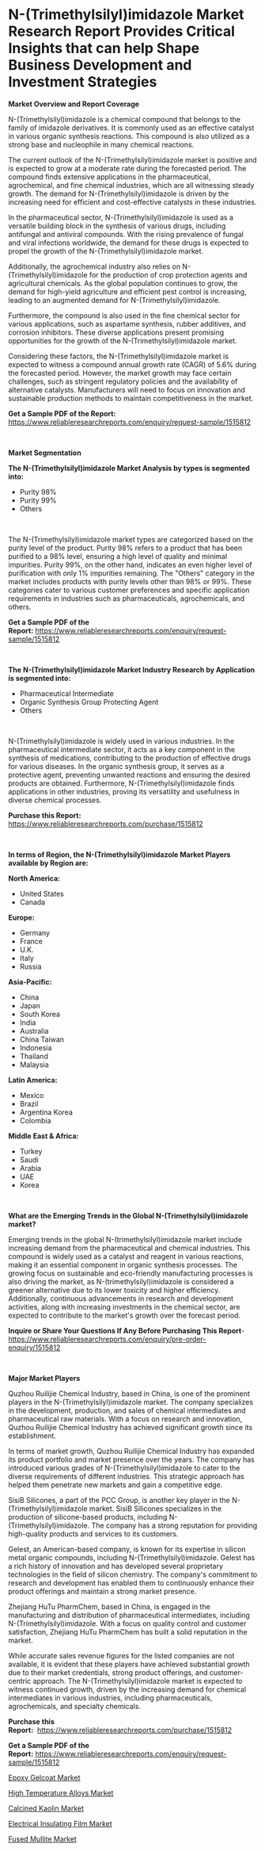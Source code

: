 <p><h1>N-(Trimethylsilyl)imidazole Market Research Report Provides Critical Insights that can help Shape Business Development and Investment Strategies</h1></p><p><strong>Market Overview and Report Coverage</strong></p>
<p><p>N-(Trimethylsilyl)imidazole is a chemical compound that belongs to the family of imidazole derivatives. It is commonly used as an effective catalyst in various organic synthesis reactions. This compound is also utilized as a strong base and nucleophile in many chemical reactions.</p><p>The current outlook of the N-(Trimethylsilyl)imidazole market is positive and is expected to grow at a moderate rate during the forecasted period. The compound finds extensive applications in the pharmaceutical, agrochemical, and fine chemical industries, which are all witnessing steady growth. The demand for N-(Trimethylsilyl)imidazole is driven by the increasing need for efficient and cost-effective catalysts in these industries.</p><p>In the pharmaceutical sector, N-(Trimethylsilyl)imidazole is used as a versatile building block in the synthesis of various drugs, including antifungal and antiviral compounds. With the rising prevalence of fungal and viral infections worldwide, the demand for these drugs is expected to propel the growth of the N-(Trimethylsilyl)imidazole market.</p><p>Additionally, the agrochemical industry also relies on N-(Trimethylsilyl)imidazole for the production of crop protection agents and agricultural chemicals. As the global population continues to grow, the demand for high-yield agriculture and efficient pest control is increasing, leading to an augmented demand for N-(Trimethylsilyl)imidazole.</p><p>Furthermore, the compound is also used in the fine chemical sector for various applications, such as aspartame synthesis, rubber additives, and corrosion inhibitors. These diverse applications present promising opportunities for the growth of the N-(Trimethylsilyl)imidazole market.</p><p>Considering these factors, the N-(Trimethylsilyl)imidazole market is expected to witness a compound annual growth rate (CAGR) of 5.6% during the forecasted period. However, the market growth may face certain challenges, such as stringent regulatory policies and the availability of alternative catalysts. Manufacturers will need to focus on innovation and sustainable production methods to maintain competitiveness in the market.</p></p>
<p><strong>Get a Sample PDF of the Report:</strong> <a href="https://www.reliableresearchreports.com/enquiry/request-sample/1515812">https://www.reliableresearchreports.com/enquiry/request-sample/1515812</a></p>
<p>&nbsp;</p>
<p><strong>Market Segmentation</strong></p>
<p><strong>The N-(Trimethylsilyl)imidazole Market Analysis by types is segmented into:</strong></p>
<p><ul><li>Purity 98%</li><li>Purity 99%</li><li>Others</li></ul></p>
<p>&nbsp;</p>
<p><p>The N-(Trimethylsilyl)imidazole market types are categorized based on the purity level of the product. Purity 98% refers to a product that has been purified to a 98% level, ensuring a high level of quality and minimal impurities. Purity 99%, on the other hand, indicates an even higher level of purification with only 1% impurities remaining. The "Others" category in the market includes products with purity levels other than 98% or 99%. These categories cater to various customer preferences and specific application requirements in industries such as pharmaceuticals, agrochemicals, and others.</p></p>
<p><strong>Get a Sample PDF of the Report:</strong>&nbsp;<a href="https://www.reliableresearchreports.com/enquiry/request-sample/1515812">https://www.reliableresearchreports.com/enquiry/request-sample/1515812</a></p>
<p>&nbsp;</p>
<p><strong>The N-(Trimethylsilyl)imidazole Market Industry Research by Application is segmented into:</strong></p>
<p><ul><li>Pharmaceutical Intermediate</li><li>Organic Synthesis Group Protecting Agent</li><li>Others</li></ul></p>
<p>&nbsp;</p>
<p><p>N-(Trimethylsilyl)imidazole is widely used in various industries. In the pharmaceutical intermediate sector, it acts as a key component in the synthesis of medications, contributing to the production of effective drugs for various diseases. In the organic synthesis group, it serves as a protective agent, preventing unwanted reactions and ensuring the desired products are obtained. Furthermore, N-(Trimethylsilyl)imidazole finds applications in other industries, proving its versatility and usefulness in diverse chemical processes.</p></p>
<p><strong>Purchase this Report:</strong>&nbsp; <a href="https://www.reliableresearchreports.com/purchase/1515812">https://www.reliableresearchreports.com/purchase/1515812</a></p>
<p>&nbsp;</p>
<p><strong>In terms of Region, the N-(Trimethylsilyl)imidazole Market Players available by Region are:</strong></p>
<p>
    <p> <strong> North America: </strong>
        <ul>
            <li>United States</li>
            <li>Canada</li>
        </ul>
        </p> 
    <p> <strong> Europe: </strong>
        <ul>
            <li>Germany</li>
            <li>France</li>
            <li>U.K.</li>
            <li>Italy</li>
            <li>Russia</li>
        </ul>
        </p> 
    <p> <strong> Asia-Pacific: </strong>
        <ul>
            <li>China</li>
            <li>Japan</li>
            <li>South Korea</li>
            <li>India</li>
            <li>Australia</li>
            <li>China Taiwan</li>
            <li>Indonesia</li>
            <li>Thailand</li>
            <li>Malaysia</li>
        </ul>
        </p> 
    <p> <strong> Latin America: </strong>
        <ul>
            <li>Mexico</li>
            <li>Brazil</li>
            <li>Argentina Korea</li>
            <li>Colombia</li>
        </ul>
        </p> 
    <p> <strong> Middle East & Africa: </strong>
        <ul>
            <li>Turkey</li>
            <li>Saudi</li>
            <li>Arabia</li>
            <li>UAE</li>
            <li>Korea</li>
        </ul>
    </p>
    </p>
<p>&nbsp;</p>
<p><strong>What are the Emerging Trends in the Global N-(Trimethylsilyl)imidazole market?</strong></p>
<p><p>Emerging trends in the global N-(trimethylsilyl)imidazole market include increasing demand from the pharmaceutical and chemical industries. This compound is widely used as a catalyst and reagent in various reactions, making it an essential component in organic synthesis processes. The growing focus on sustainable and eco-friendly manufacturing processes is also driving the market, as N-(trimethylsilyl)imidazole is considered a greener alternative due to its lower toxicity and higher efficiency. Additionally, continuous advancements in research and development activities, along with increasing investments in the chemical sector, are expected to contribute to the market's growth over the forecast period.</p></p>
<p><strong>Inquire or Share Your Questions If Any Before Purchasing This Report</strong>- <a href="https://www.reliableresearchreports.com/enquiry/pre-order-enquiry/1515812">https://www.reliableresearchreports.com/enquiry/pre-order-enquiry/1515812</a></p>
<p>&nbsp;</p>
<p><strong>Major Market Players</strong></p>
<p><p>Quzhou Ruilijie Chemical Industry, based in China, is one of the prominent players in the N-(Trimethylsilyl)imidazole market. The company specializes in the development, production, and sales of chemical intermediates and pharmaceutical raw materials. With a focus on research and innovation, Quzhou Ruilijie Chemical Industry has achieved significant growth since its establishment.</p><p>In terms of market growth, Quzhou Ruilijie Chemical Industry has expanded its product portfolio and market presence over the years. The company has introduced various grades of N-(Trimethylsilyl)imidazole to cater to the diverse requirements of different industries. This strategic approach has helped them penetrate new markets and gain a competitive edge.</p><p>SisiB Silicones, a part of the PCC Group, is another key player in the N-(Trimethylsilyl)imidazole market. SisiB Silicones specializes in the production of silicone-based products, including N-(Trimethylsilyl)imidazole. The company has a strong reputation for providing high-quality products and services to its customers.</p><p>Gelest, an American-based company, is known for its expertise in silicon metal organic compounds, including N-(Trimethylsilyl)imidazole. Gelest has a rich history of innovation and has developed several proprietary technologies in the field of silicon chemistry. The company's commitment to research and development has enabled them to continuously enhance their product offerings and maintain a strong market presence.</p><p>Zhejiang HuTu PharmChem, based in China, is engaged in the manufacturing and distribution of pharmaceutical intermediates, including N-(Trimethylsilyl)imidazole. With a focus on quality control and customer satisfaction, Zhejiang HuTu PharmChem has built a solid reputation in the market.</p><p>While accurate sales revenue figures for the listed companies are not available, it is evident that these players have achieved substantial growth due to their market credentials, strong product offerings, and customer-centric approach. The N-(Trimethylsilyl)imidazole market is expected to witness continued growth, driven by the increasing demand for chemical intermediates in various industries, including pharmaceuticals, agrochemicals, and specialty chemicals.</p></p>
<p><strong>Purchase this Report:</strong>&nbsp;&nbsp;<a href="https://www.reliableresearchreports.com/purchase/1515812">https://www.reliableresearchreports.com/purchase/1515812</a></p>
<p></p>
<p><strong>Get a Sample PDF of the Report:</strong>&nbsp;<a href="https://www.reliableresearchreports.com/enquiry/request-sample/1515812">https://www.reliableresearchreports.com/enquiry/request-sample/1515812</a></p>
<p><p><a href="https://medium.com/@keenanmarks2023/epoxy-gelcoat-market-comprehensive-assessment-by-type-application-and-geography-ab32ac3df652">Epoxy Gelcoat Market</a></p><p><a href="https://medium.com/@emerylittle2023/high-temperature-alloys-market-trends-and-market-analysis-forecasted-for-period-2023-2030-484034b7ec3f">High Temperature Alloys Market</a></p><p><a href="https://medium.com/@aliwilldvm/calcined-kaolin-market-insights-into-market-cagr-market-trends-and-growth-strategies-9f872bcb7561">Calcined Kaolin Market</a></p><p><a href="https://medium.com/@joshuahintz2023/electrical-insulating-film-market-size-market-outlook-and-market-forecast-2023-to-2030-9ac849e4771e">Electrical Insulating Film Market</a></p><p><a href="https://medium.com/@chasegibson1901/fused-mullite-market-insight-market-trends-growth-forecasted-from-2023-to-2030-b8ba6da9ff9e">Fused Mullite Market</a></p></p>